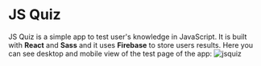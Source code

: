 # JS Quiz

JS Quiz is a simple app to test user's knowledge in JavaScript. It is built with **React** and **Sass** and it uses **Firebase** to store users results. Here you can see desktop and mobile view of the test page of the app:
![jsquiz](https://user-images.githubusercontent.com/73724613/135760427-3fdaae17-96e4-406d-b339-bcb0829228fd.jpg)
